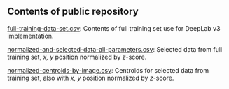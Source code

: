 ## Contents of public repository  

[full-training-data-set.csv](https://github.com/devoworm/Digital-Bacillaria/blob/master/Public%20Data/full-training-data-set.csv): Contents of full training set use for DeepLab v3 implementation.  

[normalized-and-selected-data-all-parameters.csv](https://github.com/devoworm/Digital-Bacillaria/blob/master/Public%20Data/normalized-and-selected-data-all-parameters.csv): Selected data from full training set, _x, y_ position normalized by _z_-score.  

[normalized-centroids-by-image.csv](https://github.com/devoworm/Digital-Bacillaria/blob/master/Public%20Data/normalized-centroids-by-image.csv): Centroids for selected data from training set, also with _x, y_ position normalized by _z_-score.  
